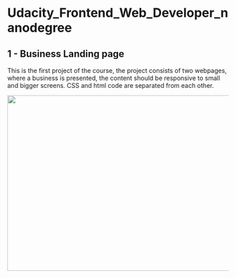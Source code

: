 # Udacity_Frontend_Web_Developer_nanodegree

## 1 - Business Landing page 

This is the first project of the course, the project consists of two webpages, where a business
is presented, the content should be responsive to small and bigger screens. CSS and html code are 
separated from each other.

<img src="0-Media/1-Project_1_Business_landing_website.gif" width="900" height="400" />